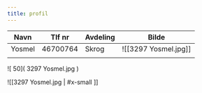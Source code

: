 ```yaml
---
title: profil
---
```


| Navn   | Tlf nr   | Avdeling | Bilde                               |
| ------ | -------- | -------- | ----------------------------------- |
| Yosmel | 46700764 | Skrog    | ![[3297 Yosmel.jpg]] |
|        |          |          |                                     |

![ 50]( 3297 Yosmel.jpg )

![[3297 Yosmel.jpg | #x-small ]]